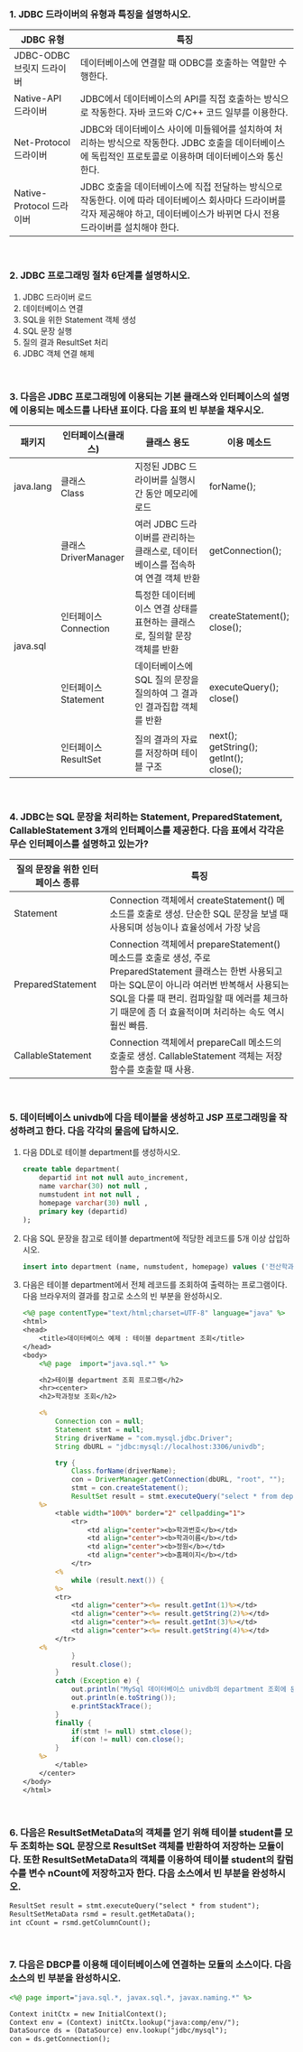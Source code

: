 ### 1. JDBC 드라이버의 유형과 특징을 설명하시오.

| JDBC 유형                 | 특징                                                                                                                                                                                 |
|---------------------------|--------------------------------------------------------------------------------------------------------------------------------------------------------------------------------------|
| JDBC-ODBC 브릿지 드라이버 | 데이터베이스에 연결할 때 ODBC를 호출하는 역할만 수행한다.                                                                                                                            |
| Native-API 드라이버       | JDBC에서 데이터베이스의 API를 직접 호출하는 방식으로 작동한다. 자바 코드와 C/C++ 코드 일부를 이용한다.                                                                               |
| Net-Protocol 드라이버     | JDBC와 데이터베이스 사이에 미들웨어를 설치하여 처리하는 방식으로 작동한다. JDBC 호출을 데이터베이스에 독립적인 프로토콜로 이용하며 데이터베이스와 통신한다.                          |
| Native-Protocol 드라이버  | JDBC 호출을 데이터베이스에 직접 전달하는 방식으로 작동한다. 이에 따라 데이터베이스 회사마다 드라이버를 각자 제공해야 하고, 데이터베이스가 바뀌면 다시 전용 드라이버를 설치해야 한다. |
<br>

### 2. JDBC 프로그래밍 절차 6단계를 설명하시오.

1. JDBC 드라이버 로드
2. 데이터베이스 연결
3. SQL을 위한 Statement 객체 생성
4. SQL 문장 실행
5. 질의 결과 ResultSet 처리
6. JDBC 객체 연결 해제  
<br>

### 3. 다음은 JDBC 프로그래밍에 이용되는 기본 클래스와 인터페이스의 설명에 이용되는 메소드를 나타낸 표이다. 다음 표의 빈 부분을 채우시오.

<table class="tg">
<thead>
  <tr>
    <th class="tg-uzvj">패키지</th>
    <th class="tg-uzvj">인터페이스(클래스)</th>
    <th class="tg-uzvj">클래스 용도</th>
    <th class="tg-uzvj">이용 메소드</th>
  </tr>
</thead>
<tbody>
  <tr>
    <td class="tg-9wq8">java.lang</td>
    <td class="tg-9wq8">클래스<br>Class</td>
    <td class="tg-9wq8">지정된 JDBC 드라이버를 실행시간 동안 메모리에 로드</td>
    <td class="tg-9wq8">forName();</td>
  </tr>
  <tr>
    <td class="tg-9wq8" rowspan="4">java.sql</td>
    <td class="tg-9wq8">클래스<br>DriverManager</td>
    <td class="tg-9wq8">여러 JDBC 드라이버를 관리하는 클래스로, 데이터베이스를 접속하여 연결 객체 반환</td>
    <td class="tg-9wq8">getConnection();</td>
  </tr>
  <tr>
    <td class="tg-9wq8">인터페이스<br>Connection</td>
    <td class="tg-9wq8">특정한 데이터베이스 연결 상태를 표현하는 클래스로, 질의할 문장 객체를 반환</td>
    <td class="tg-9wq8">createStatement();<br>close();</td>
  </tr>
  <tr>
    <td class="tg-9wq8">인터페이스<br>Statement</td>
    <td class="tg-9wq8">데이터베이스에 SQL 질의 문장을 질의하여 그 결과인 결과집합 객체를 반환</td>
    <td class="tg-9wq8">executeQuery();<br>close()</td>
  </tr>
  <tr>
    <td class="tg-9wq8">인터페이스<br>ResultSet</td>
    <td class="tg-9wq8">질의 결과의 자료를 저장하며 테이블 구조</td>
    <td class="tg-9wq8">next();<br>getString();<br>getInt();<br>close();</td>
  </tr>
</tbody>
</table>
<br>

### 4. JDBC는 SQL 문장을 처리하는 Statement, PreparedStatement, CallableStatement 3개의 인터페이스를 제공한다. 다음 표에서 각각은 무슨 인터페이스를 설명하고 있는가?

| 질의 문장을 위한 인터페이스 종류 | 특징                                                                                                                                                                                                                                                          |
|----------------------------------|---------------------------------------------------------------------------------------------------------------------------------------------------------------------------------------------------------------------------------------------------------------|
| Statement                        | Connection 객체에서 createStatement() 메소드를 호출로 생성. 단순한 SQL 문장을 보낼 때 사용되며 성능이나 효율성에서 가장 낮음                                                                                                                                  |
| PreparedStatement                | Connection 객체에서 prepareStatement() 메소드를 호출로 생성, 주로 PreparedStatement 클래스는 한번 사용되고 마는 SQL문이 아니라 여러번 반복해서 사용되는 SQL을 다룰 때 편리. 컴파일할 때 에러를 체크하기 때문에 좀 더 효율적이며 처리하는 속도 역시 훨씬 빠름. |
| CallableStatement                | Connection 객체에서 prepareCall 메소드의 호출로 생성. CallableStatement 객체는 저장 함수를 호출할 때 사용.                                                                                                                                                    |  
<br>

### 5. 데이터베이스 univdb에 다음 테이블을 생성하고 JSP 프로그래밍을 작성하려고 한다. 다음 각각의 물음에 답하시오.

1. 다음 DDL로 테이블 department를 생성하시오.  
   ```sql
   create table department(
       departid int not null auto_increment,
       name varchar(30) not null ,
       numstudent int not null ,
       homepage varchar(30) null ,
       primary key (departid)
   );
   ```  
2. 다음 SQL 문장을 참고로 테이블 department에 적당한 레코드를 5개 이상 삽입하시오.
   ```sql
   insert into department (name, numstudent, homepage) values ('전산학과', 80,'www.computer.ac.kr');
   ```  
3. 다음은 테이블 department에서 전체 레코드를 조회하여 출력하는 프로그램이다. 다음 브라우저의 결과를 참고로 소스의 빈 부분을 완성하시오.
   ```jsp
   <%@ page contentType="text/html;charset=UTF-8" language="java" %>
   <html>
   <head>
       <title>데이터베이스 예제 : 테이블 department 조회</title>
   </head>
   <body>
       <%@ page  import="java.sql.*" %>
   
       <h2>테이블 department 조회 프로그램</h2>
       <hr><center>
       <h2>학과정보 조회</h2>
   
       <%
           Connection con = null;
           Statement stmt = null;
           String driverName = "com.mysql.jdbc.Driver";
           String dbURL = "jdbc:mysql://localhost:3306/univdb";
   
           try {
               Class.forName(driverName);
               con = DriverManager.getConnection(dbURL, "root", "");
               stmt = con.createStatement();
               ResultSet result = stmt.executeQuery("select * from department");
       %>
           <table width="100%" border="2" cellpadding="1">
               <tr>
                   <td align="center"><b>학과번호</b></td>
                   <td align="center"><b>학과이름</b></td>
                   <td align="center"><b>정원</b></td>
                   <td align="center"><b>홈페이지</b></td>
               </tr>
           <%
               while (result.next()) {
           %>
           <tr>
               <td align="center"><%= result.getInt(1)%></td>
               <td align="center"><%= result.getString(2)%></td>
               <td align="center"><%= result.getInt(3)%></td>
               <td align="center"><%= result.getString(4)%></td>
           </tr>
       <%
               }
               result.close();
           }
           catch (Exception e) {
               out.println("MySql 데이터베이스 univdb의 department 조회에 문제가 있습니다.<hr>");
               out.println(e.toString());
               e.printStackTrace();
           }
           finally {
               if(stmt != null) stmt.close();
               if(con != null) con.close();
           }
       %>
           </table>
       </center>
   </body>
   </html>
   ```  
<br>

### 6. 다음은 ResultSetMetaData의 객체를 얻기 위해 테이블 student를 모두 조회하는 SQL 문장으로 ResultSet 객체를 반환하여 저장하는 모듈이다. 또한 ResultSetMetaData의 객체를 이용하여 테이블 student의 칼럼 수를 변수 nCount에 저장하고자 한다. 다음 소스에서 빈 부분을 완성하시오.

```jsp
ResultSet result = stmt.executeQuery("select * from student");
ResultSetMetaData rsmd = result.getMetaData();
int cCount = rsmd.getColumnCount();
```  
<br>

### 7. 다음은 DBCP를 이용해 데이터베이스에 연결하는 모듈의 소스이다. 다음 소스의 빈 부분을 완성하시오.

```jsp
<%@ page import="java.sql.*, javax.sql.*, javax.naming.*" %>

Context initCtx = new InitialContext();
Context env = (Context) initCtx.lookup("java:comp/env/");
DataSource ds = (DataSource) env.lookup("jdbc/mysql");
con = ds.getConnection();
```